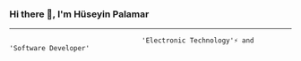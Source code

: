 ### Hi there 👋, I'm Hüseyin Palamar
----
                                     'Electronic Technology'⚡ and 'Software Developer'

<!---
**huseyinpalamar/huseyinpalamar** is a ✨ _special_ ✨ repository because its `README.md` (this file) appears on your GitHub profile.


Here are some ideas to get you started:

- 🔭 I’m currently working on ...
- 🌱 I’m currently learning ...
- 👯 I’m looking to collaborate on ...
- 🤔 I’m looking for help with ...
- 💬 Ask me about ...
- 📫 How to reach me: ...
- 😄 Pronouns: ...
- ⚡ Fun fact: ...
- https://tr.seaicons.com/wp-content/uploads/2016/08/Computer-Hardware-Laptop-icon.png
-->
